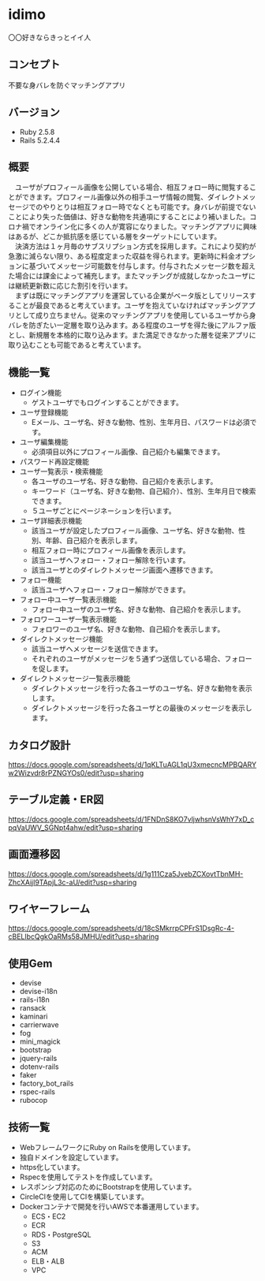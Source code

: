 # idimo
〇〇好きならきっとイイ人

## コンセプト
不要な身バレを防ぐマッチングアプリ

## バージョン
* Ruby 2.5.8  
* Rails 5.2.4.4

## 概要
　ユーザがプロフィール画像を公開している場合、相互フォロー時に閲覧することができます。プロフィール画像以外の相手ユーザ情報の閲覧、ダイレクトメッセージでのやりとりは相互フォロー時でなくとも可能です。身バレが前提でないことにより失った価値は、好きな動物を共通項にすることにより補いました。コロナ禍でオンライン化に多くの人が寛容になりました。マッチングアプリに興味はあるが、どこか抵抗感を感じている層をターゲットにしています。  
　決済方法は１ヶ月毎のサブスリプション方式を採用します。これにより契約が急激に減らない限り、ある程度定まった収益を得られます。更新時に料金オプションに基づいてメッセージ可能数を付与します。付与されたメッセージ数を超えた場合には課金によって補充します。またマッチングが成就しなかったユーザには継続更新数に応じた割引を行います。  
　まずは既にマッチングアプリを運営している企業がベータ版としてリリースすることが最良であると考えています。ユーザを抱えていなければマッチングアプリとして成り立ちません。従来のマッチングアプリを使用しているユーザから身バレを防ぎたい一定層を取り込みます。ある程度のユーザを得た後にアルファ版とし、新規層を本格的に取り込みます。また満足できなかった層を従来アプリに取り込むことも可能であると考えています。

## 機能一覧
* ログイン機能
  - ゲストユーザでもログインすることができます。
* ユーザ登録機能
  - Eメール、ユーザ名、好きな動物、性別、生年月日、パスワードは必須です。
* ユーザ編集機能
  - 必須項目以外にプロフィール画像、自己紹介も編集できます。
* パスワード再設定機能
* ユーザ一覧表示・検索機能
  - 各ユーザのユーザ名、好きな動物、自己紹介を表示します。
  - キーワード（ユーザ名、好きな動物、自己紹介）、性別、生年月日で検索できます。
  - ５ユーザごとにページネーションを行います。
* ユーザ詳細表示機能
  - 該当ユーザが設定したプロフィール画像、ユーザ名、好きな動物、性別、年齢、自己紹介を表示します。
  - 相互フォロー時にプロフィール画像を表示します。
  - 該当ユーザへフォロー・フォロー解除を行います。
  - 該当ユーザとのダイレクトメッセージ画面へ遷移できます。
* フォロー機能
  - 該当ユーザへフォロー・フォロー解除ができます。
* フォロー中ユーザ一覧表示機能
  - フォロー中ユーザのユーザ名、好きな動物、自己紹介を表示します。
* フォロワーユーザ一覧表示機能
  - フォロワーのユーザ名、好きな動物、自己紹介を表示します。
* ダイレクトメッセージ機能
  - 該当ユーザへメッセージを送信できます。
  - それぞれのユーザがメッセージを５通ずつ送信している場合、フォローを促します。
* ダイレクトメッセージ一覧表示機能
  - ダイレクトメッセージを行った各ユーザのユーザ名、好きな動物を表示します。
  - ダイレクトメッセージを行った各ユーザとの最後のメッセージを表示します。

## カタログ設計
https://docs.google.com/spreadsheets/d/1qKLTuAGL1qU3xmecncMPBQARYw2Wizvdr8rPZNGYOs0/edit?usp=sharing

## テーブル定義・ER図
https://docs.google.com/spreadsheets/d/1FNDnS8KO7vljwhsnVsWhY7xD_cpqVaUWV_SGNpt4ahw/edit?usp=sharing

## 画面遷移図
https://docs.google.com/spreadsheets/d/1g111Cza5JvebZCXovtTbnMH-ZhcXAijl9TApjL3c-aU/edit?usp=sharing

## ワイヤーフレーム
https://docs.google.com/spreadsheets/d/18cSMkrrpCPFrS1DsgRc-4-cBELlbcQgkOaRMs58JMHU/edit?usp=sharing

## 使用Gem
* devise
* devise-i18n
* rails-i18n
* ransack
* kaminari
* carrierwave
* fog
* mini_magick
* bootstrap
* jquery-rails
* dotenv-rails
* faker
* factory_bot_rails
* rspec-rails
* rubocop

## 技術一覧
* WebフレームワークにRuby on Railsを使用しています。
* 独自ドメインを設定しています。
* https化しています。
* Rspecを使用してテストを作成しています。
* レスポンシブ対応のためにBootstrapを使用しています。
* CircleCIを使用してCIを構築しています。
* Dockerコンテナで開発を行いAWSで本番運用しています。
  - ECS・EC2
  - ECR
  - RDS・PostgreSQL
  - S3
  - ACM
  - ELB・ALB
  - VPC
